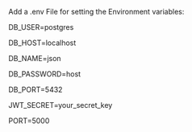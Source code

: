Add a .env File for setting the Environment variables:

DB_USER=postgres

DB_HOST=localhost

DB_NAME=json

DB_PASSWORD=host

DB_PORT=5432

JWT_SECRET=your_secret_key

PORT=5000
